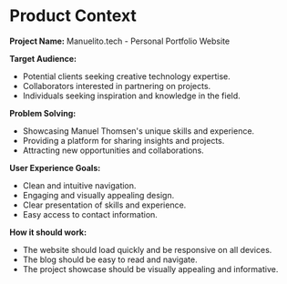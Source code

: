 # Product Context

**Project Name:** Manuelito.tech - Personal Portfolio Website

**Target Audience:**

- Potential clients seeking creative technology expertise.
- Collaborators interested in partnering on projects.
- Individuals seeking inspiration and knowledge in the field.

**Problem Solving:**

- Showcasing Manuel Thomsen's unique skills and experience.
- Providing a platform for sharing insights and projects.
- Attracting new opportunities and collaborations.

**User Experience Goals:**

- Clean and intuitive navigation.
- Engaging and visually appealing design.
- Clear presentation of skills and experience.
- Easy access to contact information.

**How it should work:**

- The website should load quickly and be responsive on all devices.
- The blog should be easy to read and navigate.
- The project showcase should be visually appealing and informative.
